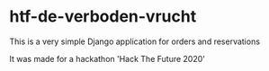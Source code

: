 # htf-de-verboden-vrucht

This is a very simple Django application for orders and reservations

It was made for a hackathon 'Hack The Future 2020' 
